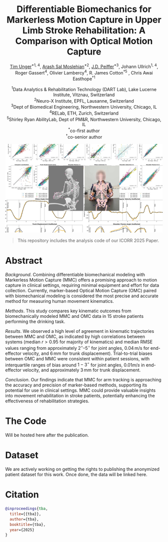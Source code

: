<div align="center">

# Differentiable Biomechanics for Markerless Motion Capture in Upper Limb Stroke Rehabilitation: A Comparison with Optical Motion Capture

[Tim Unger](https://www.llui.org/lab/computer-vision-lab/)<sup>*1, </sup><sup>4</sup>, [Arash Sal Moslehian](https://moslehian.com)<sup>*2</sup>, [J.D. Peiffer](https://www.sralab.org/researchers/jd-peiffer)<sup>*3</sup>, Johann Ullrich<sup>1, </sup><sup>4</sup>, Roger Gassert<sup>4</sup>, Olivier Lambercy<sup>4</sup>, R. James Cotton<sup>†5</sup> , Chris Awai Easthope<sup>†1</sup>

<sup>1</sup>Data Analytics & Rehabilitation Technology (DART Lab), Lake Lucerne Institute, Vitznau, Switzerland <br>
<sup>2</sup>Neuro-X Institute, EPFL, Lausanne, Switzerland <br>
<sup>3</sup>Dept of Biomedical Engineering, Northwestern University, Chicago, IL <br>
<sup>4</sup>RELab, ETH, Zurich, Switzerland <br>
<sup>5</sup>Shirley Ryan AbilityLab, Dept of PM&R, Northwestern University, Chicago, IL <br>
<sup>*</sup>co-first author <br>
<sup>†</sup>co-senior author <br>

<img src="assets/frontmatter.jpg" width="800">

</div>

> This repository includes the analysis code of our ICORR 2025 Paper.

# Abstract
*Background*.
Combining differentiable biomechanical modeling with Markerless Motion Capture (MMC) offers a promising approach to motion capture in clinical settings, requiring minimal equipment and effort for data collection. Currently, marker-based Optical Motion Capture (OMC) paired with biomechanical modeling is considered the most precise and accurate method for measuring human movement kinematics.

*Methods*.
This study compares key kinematic outcomes from biomechanically modeled MMC and OMC data in 15 stroke patients performing the drinking task. 

*Results*.
We observed a high level of agreement in kinematic trajectories between MMC and OMC, as indicated by high correlations between systems (median $r > 0.95$ for majority of kinematics) and median $\text{RMSE}$ values ranging from approximately $2^\circ$–$5^\circ$ for joint angles, $0.04 \, \text{m/s}$ for end-effector velocity, and $6 \, \text{mm}$ for trunk displacement). Trial-to-trial biases between OMC and MMC were consistent within patient sessions, with interquartile ranges of bias around $1-3^\circ$ for joint angles, $0.01m/s$ in end-effector velocity, and approximately $3 \, \text{mm}$ for trunk displacement. 

*Conclusion*.
Our findings indicate that MMC for arm tracking is approaching the accuracy and precision of marker-based methods, supporting its potential for use in clinical settings. MMC could provide valuable insights into movement rehabilitation in stroke patients, potentially enhancing the effectiveness of rehabilitation strategies.

# The Code
Will be hosted here after the publication.

# Dataset
We are actively working on getting the rights to publishing the anonymized patient dataset for this work. Once done, the data will be linked here.

# Citation

```bibtex
@inproceedings{tba,
  title={{tba}},
  author={tba},
  booktitle={tba},
  year={2025}
}
```
